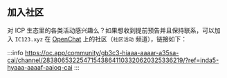 ## 加入社区

对 ICP 生态里的各类活动感兴趣么？如果想收到提前预告并且保持联系，可以加入 `IC123.xyz` 在 [OpenChat](https://oc.app/?ref=inda5-hyaaa-aaaaf-aaioq-cai) 上的社区（`社区活动` 频道），链接如下：

:::info
https://oc.app/community/gb3c3-hiaaa-aaaar-a35sa-cai/channel/283806532254715438641103320620325336219/?ref=inda5-hyaaa-aaaaf-aaioq-cai
:::